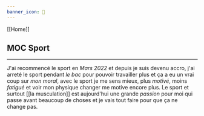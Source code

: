 ```yaml
---
banner_icon: 🏅
---
```



[[Home]]

## MOC Sport

---

J'ai recommencé le sport en *Mars 2022* et depuis je suis devenu accro, j'ai arreté le sport pendant *le bac* pour pouvoir travailler plus et ça a eu un vrai coup sur *mon moral*, avec le sport je me sens mieux, plus *motivé*, moins *fatigué* et voir mon physique changer me motive encore plus. Le sport et surtout [[la musculation]] est aujourd'hui une grande *passion* pour moi qui passe avant beaucoup de choses et je vais tout faire pour que ça ne change pas. 